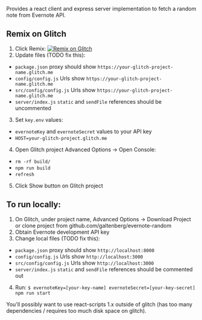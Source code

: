 Provides a react client and express server implementation to fetch a random note from Evernote API.

## Remix on Glitch

1. Click Remix: [![Remix on Glitch](https://cdn.glitch.com/2703baf2-b643-4da7-ab91-7ee2a2d00b5b%2Fremix-button.svg)](https://glitch.com/edit/#!/import/github/galtenberg/evernote-random)
2. Update files (TODO fix this):
  * `package.json` proxy should show `https://your-glitch-project-name.glitch.me`
  * `config/config.js` Urls show `https://your-glitch-project-name.glitch.me`
  * `src/config/config.js` Urls show `https://your-glitch-project-name.glitch.me`
  * `server/index.js` `static` and `sendFile` references should be uncommented
3. Set `key.env` values:
  * `evernoteKey` and `evernoteSecret` values to your API key
  * `HOST=your-glitch-project.glitch.me`
4. Open Glitch project Advanced Options -> Open Console:
  * `rm -rf build/`
  * `npm run build`
  * `refresh`
5. Click Show button on Glitch project

## To run locally:

1. On Glitch, under project name, Advanced Options -> Download Project or clone project from github.com/galtenberg/evernote-random
2. Obtain Evernote development API key
3. Change local files (TODO fix this):
  * `package.json` proxy should show `http://localhost:8000`
  * `config/config.js` Urls show `http://localhost:3000`
  * `src/config/config.js` Urls show `http://localhost:3000`
  * `server/index.js` `static` and `sendFile` references should be commented out
4. Run:
`$ evernoteKey=[your-key-name] evernoteSecret=[your-key-secret] npm run start`

You'll possibly want to use react-scripts 1.x outside of glitch (has too many dependencies / requires too much disk space on glitch).
